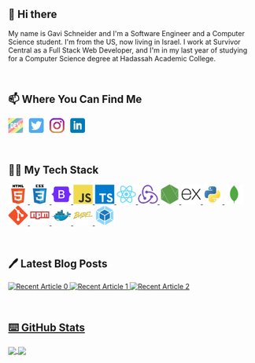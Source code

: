 ## 👋 Hi there

My name is Gavi Schneider and I'm a Software Engineer and a Computer Science student. I'm from the US, now living in Israel. I work at Survivor Central as a Full Stack Web Developer, and I'm in my last year of studying for a Computer Science degree at Hadassah Academic College.

<br>

## 📫 Where You Can Find Me

<!-- <p align='center'> -->

<a href="https://dev.to/gschnei"><img height="30" src="https://raw.githubusercontent.com/gavischneider/gavischneider/main/icons/dev.png"></a>&nbsp;&nbsp;
<a href="https://twitter.com/gschnei"><img height="30" src="https://github.com/gavischneider/gavischneider/blob/main/icons/twitter.png?raw=true"></a>&nbsp;&nbsp;
<a href="https://www.instagram.com/gavischneider/"><img height="30" src="https://github.com/gavischneider/gavischneider/blob/main/icons/instagram.png?raw=true"></a>&nbsp;&nbsp;
<a href="https://www.linkedin.com/in/gavi-schneider-27a87837/"><img height="30" src="https://github.com/gavischneider/gavischneider/blob/main/icons/linkedin.png?raw=true"></a>

<!-- </p> -->

<br>

## 👨‍💻 My Tech Stack

<a href="https://www.w3.org/html/" target="_blank"> <img src="https://raw.githubusercontent.com/devicons/devicon/master/icons/html5/html5-original-wordmark.svg" alt="html5" width="40" height="40"/> </a>
<a href="https://www.w3schools.com/css/" target="_blank"> <img src="https://raw.githubusercontent.com/devicons/devicon/master/icons/css3/css3-original-wordmark.svg" alt="css3" width="40" height="40"/> </a>
<a href="https://getbootstrap.com/" target="_blank"> <img src="https://raw.githubusercontent.com/devicons/devicon/master/icons/bootstrap/bootstrap-plain.svg" alt="bootstrap" width="40" height="40"/> </a>
<a href="https://developer.mozilla.org/en-US/docs/Web/JavaScript" target="_blank"> <img src="https://raw.githubusercontent.com/devicons/devicon/master/icons/javascript/javascript-original.svg" alt="javascript" width="40" height="40"/> </a>
<a href="https://www.typescriptlang.org/" target="_blank"> <img src="https://raw.githubusercontent.com/devicons/devicon/master/icons/typescript/typescript-original.svg" alt="typescript" width="40" height="40"/> </a>
<a href="https://reactjs.org/" target="_blank"> <img src="https://raw.githubusercontent.com/devicons/devicon/master/icons/react/react-original.svg" alt="react" width="40" height="40"/> </a>
<a href="https://redux.js.org/" target="_blank"> <img src="https://raw.githubusercontent.com/devicons/devicon/master/icons/redux/redux-original.svg" alt="redux" width="40" height="40"/> </a>
<a href="https://nodejs.org" target="_blank"> <img src="https://raw.githubusercontent.com/devicons/devicon/master/icons/nodejs/nodejs-plain.svg" alt="nodejs" width="40" height="40"/> </a>
<a href="https://expressjs.com/" target="_blank"> <img src="https://raw.githubusercontent.com/devicons/devicon/master/icons/express/express-original.svg" alt="express" width="40" height="40"/> </a>
<a href="https://www.python.org/" target="_blank"> <img src="https://raw.githubusercontent.com/devicons/devicon/master/icons/python/python-original.svg" alt="python" width="40" height="40"/> </a>
<a href="https://www.mongodb.com/" target="_blank"> <img src="https://raw.githubusercontent.com/devicons/devicon/master/icons/mongodb/mongodb-plain.svg" alt="mongodb" width="40" height="40"/> </a>
<a href="https://git-scm.com/" target="_blank"> <img src="https://raw.githubusercontent.com/devicons/devicon/master/icons/git/git-original.svg" alt="git" width="40" height="40"/> </a>
<a href="https://www.npmjs.com/" target="_blank"> <img src="https://raw.githubusercontent.com/devicons/devicon/master/icons/npm/npm-original-wordmark.svg" alt="npm" width="40" height="40"/> </a>
<a href="https://www.docker.com/" target="_blank"> <img src="https://raw.githubusercontent.com/devicons/devicon/master/icons/docker/docker-original.svg" alt="docker" width="40" height="40"/> </a>
<a href="https://babeljs.io/" target="_blank"> <img src="https://raw.githubusercontent.com/devicons/devicon/master/icons/babel/babel-original.svg" alt="babel" width="40" height="40"/> </a>
<a href="https://webpack.js.org/" target="_blank"> <img src="https://raw.githubusercontent.com/devicons/devicon/master/icons/webpack/webpack-original.svg" alt="webpack" width="40" height="40"/> </a>

<br>

## 🖊 Latest Blog Posts

<a target="_blank" href="https://github-readme-medium-recent-article.vercel.app/medium/@gavischneider/0"><img src="https://github-readme-medium-recent-article.vercel.app/medium/@gavischneider/0" alt="Recent Article 0">
<a target="_blank" href="https://github-readme-medium-recent-article.vercel.app/medium/@gavischneider/1"><img src="https://github-readme-medium-recent-article.vercel.app/medium/@gavischneider/1" alt="Recent Article 1">
<a target="_blank" href="https://github-readme-medium-recent-article.vercel.app/medium/@gavischneider/2"><img src="https://github-readme-medium-recent-article.vercel.app/medium/@gavischneider/2" alt="Recent Article 2">

<br>

## ⌨️ GitHub Stats

<a href="https://github.com/gavischneider/gavischneider">
  <img align="center" src="https://github-readme-stats.vercel.app/api/top-langs/?username=gavischneider&hide=c%23,css&title_color=ffffff&text_color=c9cacc&icon_color=2bbc8a&bg_color=1d1f21" />
</a>
<a href="https://github.com/gavischneider/gavischneider">
  <img align="center" src="https://github-readme-stats.vercel.app/api?username=gavischneider&show_icons=true&line_height=27&count_private=true&title_color=ffffff&text_color=c9cacc&icon_color=2bbc8a&bg_color=1d1f21" />
</a>
